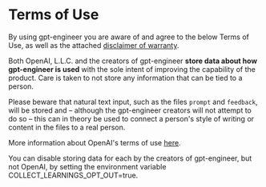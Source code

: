 # Terms of Use

By using gpt-engineer you are aware of and agree to the below Terms of Use, as well as the attached [disclaimer of warranty](https://github.com/AntonOsika/gpt-engineer/blob/main/DISCLAIMER.md).

Both OpenAI, L.L.C. and the creators of gpt-engineer **store data
about how gpt-engineer is used** with the sole intent of improving the capability of the product. Care is taken to not store any information that can be tied to a person.

Please beware that natural text input, such as the files `prompt` and `feedback`, will be stored and – although the gpt-engineer creators will not attempt to do so – this can in theory be used to connect a person's style of writing or content in the files to a real person.

More information about OpenAI's terms of use [here](https://openai.com/policies/terms-of-use).

You can disable storing data for each by the creators of gpt-engineer, but not OpenAI, by setting the environment variable COLLECT_LEARNINGS_OPT_OUT=true.

